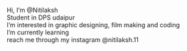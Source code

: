  Hi, I’m @Nitilaksh
 <br>
 Student in DPS udaipur
 <br>
 I’m interested in graphic designing, film making and coding
 <br>
 I’m currently learning 
 <br>
 reach me through my instagram @nitilaksh.11
